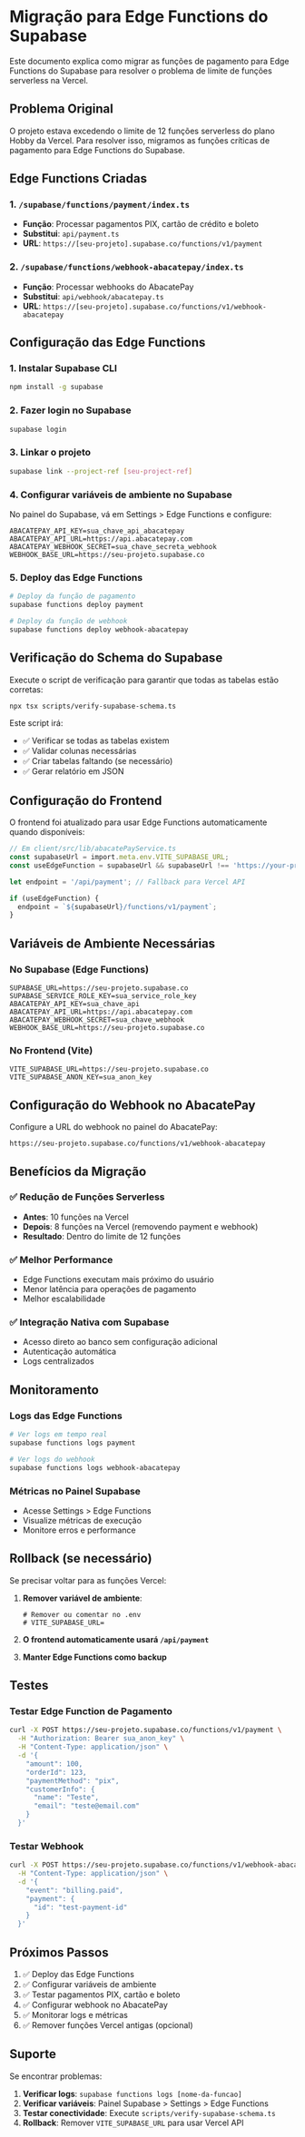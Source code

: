 # Migração para Edge Functions do Supabase

Este documento explica como migrar as funções de pagamento para Edge Functions do Supabase para resolver o problema de limite de funções serverless na Vercel.

## Problema Original

O projeto estava excedendo o limite de 12 funções serverless do plano Hobby da Vercel. Para resolver isso, migramos as funções críticas de pagamento para Edge Functions do Supabase.

## Edge Functions Criadas

### 1. `/supabase/functions/payment/index.ts`
- **Função**: Processar pagamentos PIX, cartão de crédito e boleto
- **Substitui**: `api/payment.ts`
- **URL**: `https://[seu-projeto].supabase.co/functions/v1/payment`

### 2. `/supabase/functions/webhook-abacatepay/index.ts`
- **Função**: Processar webhooks do AbacatePay
- **Substitui**: `api/webhook/abacatepay.ts`
- **URL**: `https://[seu-projeto].supabase.co/functions/v1/webhook-abacatepay`

## Configuração das Edge Functions

### 1. Instalar Supabase CLI

```bash
npm install -g supabase
```

### 2. Fazer login no Supabase

```bash
supabase login
```

### 3. Linkar o projeto

```bash
supabase link --project-ref [seu-project-ref]
```

### 4. Configurar variáveis de ambiente no Supabase

No painel do Supabase, vá em Settings > Edge Functions e configure:

```env
ABACATEPAY_API_KEY=sua_chave_api_abacatepay
ABACATEPAY_API_URL=https://api.abacatepay.com
ABACATEPAY_WEBHOOK_SECRET=sua_chave_secreta_webhook
WEBHOOK_BASE_URL=https://seu-projeto.supabase.co
```

### 5. Deploy das Edge Functions

```bash
# Deploy da função de pagamento
supabase functions deploy payment

# Deploy da função de webhook
supabase functions deploy webhook-abacatepay
```

## Verificação do Schema do Supabase

Execute o script de verificação para garantir que todas as tabelas estão corretas:

```bash
npx tsx scripts/verify-supabase-schema.ts
```

Este script irá:
- ✅ Verificar se todas as tabelas existem
- ✅ Validar colunas necessárias
- ✅ Criar tabelas faltando (se necessário)
- ✅ Gerar relatório em JSON

## Configuração do Frontend

O frontend foi atualizado para usar Edge Functions automaticamente quando disponíveis:

```typescript
// Em client/src/lib/abacatePayService.ts
const supabaseUrl = import.meta.env.VITE_SUPABASE_URL;
const useEdgeFunction = supabaseUrl && supabaseUrl !== 'https://your-project.supabase.co';

let endpoint = '/api/payment'; // Fallback para Vercel API

if (useEdgeFunction) {
  endpoint = `${supabaseUrl}/functions/v1/payment`;
}
```

## Variáveis de Ambiente Necessárias

### No Supabase (Edge Functions)
```env
SUPABASE_URL=https://seu-projeto.supabase.co
SUPABASE_SERVICE_ROLE_KEY=sua_service_role_key
ABACATEPAY_API_KEY=sua_chave_api
ABACATEPAY_API_URL=https://api.abacatepay.com
ABACATEPAY_WEBHOOK_SECRET=sua_chave_webhook
WEBHOOK_BASE_URL=https://seu-projeto.supabase.co
```

### No Frontend (Vite)
```env
VITE_SUPABASE_URL=https://seu-projeto.supabase.co
VITE_SUPABASE_ANON_KEY=sua_anon_key
```

## Configuração do Webhook no AbacatePay

Configure a URL do webhook no painel do AbacatePay:

```
https://seu-projeto.supabase.co/functions/v1/webhook-abacatepay
```

## Benefícios da Migração

### ✅ Redução de Funções Serverless
- **Antes**: 10 funções na Vercel
- **Depois**: 8 funções na Vercel (removendo payment e webhook)
- **Resultado**: Dentro do limite de 12 funções

### ✅ Melhor Performance
- Edge Functions executam mais próximo do usuário
- Menor latência para operações de pagamento
- Melhor escalabilidade

### ✅ Integração Nativa com Supabase
- Acesso direto ao banco sem configuração adicional
- Autenticação automática
- Logs centralizados

## Monitoramento

### Logs das Edge Functions
```bash
# Ver logs em tempo real
supabase functions logs payment

# Ver logs do webhook
supabase functions logs webhook-abacatepay
```

### Métricas no Painel Supabase
- Acesse Settings > Edge Functions
- Visualize métricas de execução
- Monitore erros e performance

## Rollback (se necessário)

Se precisar voltar para as funções Vercel:

1. **Remover variável de ambiente**:
   ```env
   # Remover ou comentar no .env
   # VITE_SUPABASE_URL=
   ```

2. **O frontend automaticamente usará `/api/payment`**

3. **Manter Edge Functions como backup**

## Testes

### Testar Edge Function de Pagamento
```bash
curl -X POST https://seu-projeto.supabase.co/functions/v1/payment \
  -H "Authorization: Bearer sua_anon_key" \
  -H "Content-Type: application/json" \
  -d '{
    "amount": 100,
    "orderId": 123,
    "paymentMethod": "pix",
    "customerInfo": {
      "name": "Teste",
      "email": "teste@email.com"
    }
  }'
```

### Testar Webhook
```bash
curl -X POST https://seu-projeto.supabase.co/functions/v1/webhook-abacatepay \
  -H "Content-Type: application/json" \
  -d '{
    "event": "billing.paid",
    "payment": {
      "id": "test-payment-id"
    }
  }'
```

## Próximos Passos

1. ✅ Deploy das Edge Functions
2. ✅ Configurar variáveis de ambiente
3. ✅ Testar pagamentos PIX, cartão e boleto
4. ✅ Configurar webhook no AbacatePay
5. ✅ Monitorar logs e métricas
6. ✅ Remover funções Vercel antigas (opcional)

## Suporte

Se encontrar problemas:

1. **Verificar logs**: `supabase functions logs [nome-da-funcao]`
2. **Verificar variáveis**: Painel Supabase > Settings > Edge Functions
3. **Testar conectividade**: Execute `scripts/verify-supabase-schema.ts`
4. **Rollback**: Remover `VITE_SUPABASE_URL` para usar Vercel API
